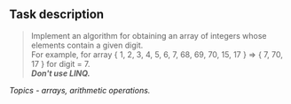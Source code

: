 ﻿## Task description ##

> Implement an algorithm for obtaining an array of integers whose elements contain a given digit.     
> For example, for array { 1, 2, 3, 4, 5, 6, 7, 68, 69, 70, 15, 17 } => { 7, 70, 17 } for digit = 7.  
> ***Don't use LINQ.***

*Topics -  arrays, arithmetic operations.*